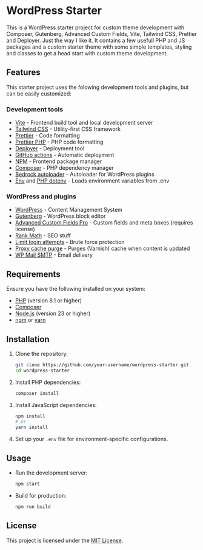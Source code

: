 # WordPress Starter

This is a WordPress starter project for custom theme development with Composer, Gutenberg, Advanced Custom Fields, Vite, Tailwind CSS, Prettier and Deployer. Just the way I like it. It contains a few usefull PHP and JS packages and a custom starter theme with some simple templates, styling and classes to get a head start with custom theme development.

## Features

This starter project uses the folowing development tools and plugins, but can be easily customized:

### Development tools

- [Vite](https://vite.dev/) - Frontend build tool and local development server
- [Tailwind CSS](https://tailwindcss.com/) - Utility-first CSS framework
- [Prettier](https://prettier.io/) - Code formatting
- [Prettier PHP](https://github.com/prettier/plugin-php) - PHP code formatting
- [Deployer](https://deployer.org/) - Deployment tool
- [GitHub actions](https://github.com/features/actions) - Automatic deployment
- [NPM](https://www.npmjs.com/) - Frontend package manager
- [Composer](https://getcomposer.org/) - PHP dependency manager
- [Bedrock autoloader](https://roots.io/bedrock/) - Autoloader for WordPress plugins
- [Env](https://github.com/oscarotero/env) and [PHP dotenv](https://github.com/vlucas/phpdotenv) - Loads environment variables from .env

### WordPress and plugins

- [WordPress](https://wordpress.org/) - Content Management System
- [Gutenberg](https://wordpress.org/gutenberg/) - WordPress block editor
- [Advanced Custom Fields Pro](https://www.advancedcustomfields.com/) - Custom fields and meta boxes (requires license)
- [Rank Math](https://rankmath.com/) - SEO stuff
- [Limit login attempts](https://wordpress.org/plugins/limit-login-attempts/) - Brute force protection
- [Proxy cache purge](https://wordpress.org/plugins/varnish-http-purge/) - Purges (Varnish) cache when content is updated
- [WP Mail SMTP](https://wpmailsmtp.com/) - Email delivery

## Requirements

Ensure you have the following installed on your system:

- [PHP](https://www.php.net/) (version 8.1 or higher)
- [Composer](https://getcomposer.org/)
- [Node.js](https://nodejs.org/) (version 23 or higher)
- [npm](https://www.npmjs.com/) or [yarn](https://yarnpkg.com/)

## Installation

1. Clone the repository:

   ```bash
   git clone https://github.com/your-username/wordpress-starter.git
   cd wordpress-starter
   ```

2. Install PHP dependencies:

   ```bash
   composer install
   ```

3. Install JavaScript dependencies:

   ```bash
   npm install
   # or
   yarn install
   ```

4. Set up your `.env` file for environment-specific configurations.

## Usage

- Run the development server:

  ```bash
  npm start
  ```

- Build for production:
  ```bash
  npm run build
  ```

## License

This project is licensed under the [MIT License](LICENSE).
